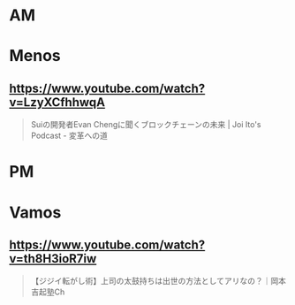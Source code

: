 # AM
# Menos

## https://www.youtube.com/watch?v=LzyXCfhhwqA

> Suiの開発者Evan Chengに聞くブロックチェーンの未来 | Joi Ito's Podcast - 変革への道 

# PM
# Vamos

## https://www.youtube.com/watch?v=th8H3ioR7iw

> 【ジジイ転がし術】上司の太鼓持ちは出世の方法としてアリなの？｜岡本吉起塾Ch 
